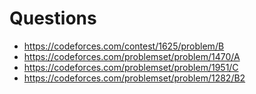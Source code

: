 # Questions
- https://codeforces.com/contest/1625/problem/B
- https://codeforces.com/problemset/problem/1470/A
- https://codeforces.com/problemset/problem/1951/C
- https://codeforces.com/problemset/problem/1282/B2